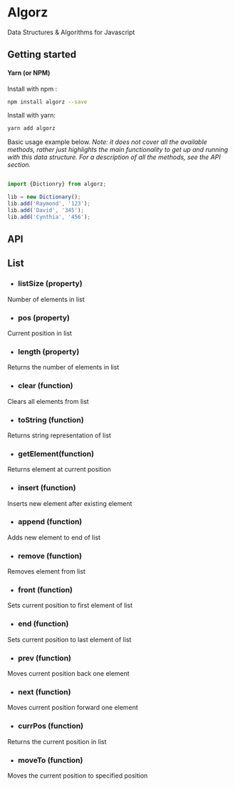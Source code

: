 # Algorz
Data Structures & Algorithms for Javascript


## Getting started

#### Yarn (or NPM)

Install with npm :
```bash
npm install algorz --save
```
Install with yarn:
```bash
yarn add algorz
```

Basic usage example below.  _Note: it does not cover all the available
methods, rather just highlights the main functionality to get up and running
with this data structure. For a description of all the methods, see the
API section._

```javascript

import {Dictionry} from algorz;

lib = new Dictionary();
lib.add('Raymond', '123');
lib.add('David', '345');
lib.add('Cynthia', '456');

```

## API

## List
* ### listSize (property) 
Number of elements in list
* ### pos (property)
Current position in list
* ### length (property)
Returns the number of elements in list
* ### clear (function)
Clears all elements from list 
* ### toString (function)
Returns string representation of list
* ### getElement(function)
Returns element at current position 
* ### insert (function)
Inserts new element after existing element 
* ### append (function)
Adds new element to end of list 
* ### remove (function)
Removes element from list
* ### front (function)
Sets current position to first element of list
* ### end (function) 
Sets current position to last element of list
* ### prev (function) 
Moves current position back one element
* ### next (function) 
Moves current position forward one element
* ### currPos (function) 
Returns the current position in list
* ### moveTo (function)
Moves the current position to specified position

